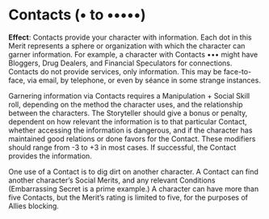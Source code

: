 # Contacts (• to •••••) 
**Effect**: Contacts provide your character with information. Each dot in this Merit represents a sphere or organization with which the character can garner information. For example, a character with Contacts ••• might have Bloggers, Drug Dealers, and Financial Speculators for connections. Contacts do not provide services, only information. This may be face-to-face, via email, by telephone, or even by séance in some strange instances. 

Garnering information via Contacts requires a Manipulation + Social Skill roll, depending on the method the character uses, and the relationship between the characters. The Storyteller should give a bonus or penalty, dependent on how relevant the information is to that particular Contact, whether accessing the information is dangerous, and if the character has maintained good relations or done favors for the Contact. These modifiers should range from -3 to +3 in most cases. If successful, the Contact provides the information. 

One use of a Contact is to dig dirt on another character. A Contact can find another character’s Social Merits, and any relevant Conditions (Embarrassing Secret is a prime example.) A character can have more than five Contacts, but the Merit’s rating is limited to five, for the purposes of Allies blocking.
